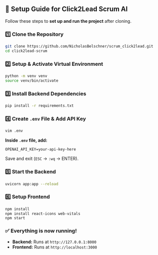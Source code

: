 ## **🚀 Setup Guide for Click2Lead Scrum AI**
Follow these steps to **set up and run the project** after cloning.

### **1️⃣ Clone the Repository**
```bash
git clone https://github.com/NicholasBelschner/scrum_click2lead.git
cd click2lead-scrum
```

### **2️⃣ Setup & Activate Virtual Environment**
```bash
python -m venv venv
source venv/bin/activate
```

### **3️⃣ Install Backend Dependencies**
```bash
pip install -r requirements.txt
```

### **4️⃣ Create `.env` File & Add API Key**
```bash
vim .env
```
**Inside `.env` file, add:**
```
OPENAI_API_KEY=your-api-key-here
```
Save and exit (`ESC` → `:wq` → ENTER).

### **5️⃣ Start the Backend**
```bash
uvicorn app:app --reload
```

### **6️⃣ Setup Frontend**
```bash
npm install
npm install react-icons web-vitals 
npm start
```

### **✅ Everything is now running!**  
- **Backend:** Runs at `http://127.0.0.1:8000`
- **Frontend:** Runs at `http://localhost:3000`
